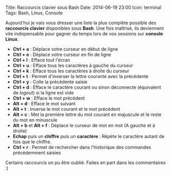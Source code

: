 Title: Raccourcis clavier sous Bash
Date: 2014-06-19 23:00
Icon: terminal
Tags: Bash, Linux, Console


Aujourd'hui je vais vous dresser une liste la plus complète possible des **raccourcis clavier** disponibles sous **Bash**. 
Une fois maîtrisé, ils deviennent vite indispensable pour gagner du temps lors de vos sessions sur **console Linux**.

* **Ctrl + a** : Déplace votre curseur en début de ligne 
* **Ctrl + e** : Déplace votre curseur en fin de ligne 
* **Ctrl + l** : Efface tout l'écran
* **Ctrl + u** : Efface tous les caractères à gauche du curseur
* **Ctrl + k** : Efface tous les caractères à droite du curseur
* **Ctrl + t** : Permet d'inverser la lettre courante avec la précédente
* **Ctrl + y** : Colle la précédente saisie
* **Ctrl + d** : Efface le caractère courant ou sinon déconnecte (équivalent de *logout*) si la ligne est vide
* **Ctrl + w** : Efface le mot précédent
* **Alt + d** : Efface le mot suivant
* **Alt + t** : Inverse le mot courant et le mot précédent
* **Alt + c** : Met la première lettre du mot courant en majuscule et le reste du mot en minuscule
* **Alt + b** et **Alt + f** : Déplace le curseur de mot en mot (A gauche et à droite)
* **Echap** puis un **chiffre** puis un **caractère** : Répète le caractère autant de fois que le chiffre.
* **Ctrl + r** : Permet de rechercher dans l'historique des commandes précédemment saisies


Certains raccourcis on pu être oublié. Faites en part dans les commentaires :)


